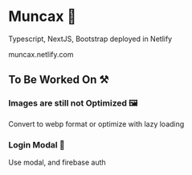 # Muncax 🗻

Typescript, NextJS, Bootstrap deployed in Netlify

muncax.netlify.com

## To Be Worked On ⚒

### Images are still not Optimized 🖼

Convert to webp format or optimize with lazy loading

### Login Modal 🔑

Use modal, and firebase auth